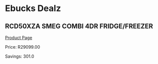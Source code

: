 
# Ebucks Dealz
## RCD50XZA SMEG COMBI 4DR FRIDGE/FREEZER
[Product Page](https://www.ebucks.com/web/shop/productSelected.do?prodId=851622828&catId=704986856)

Price: R29099.00

Savings: 301.0


	